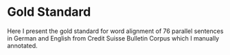 # Gold Standard
Here I present the gold standard for word alignment of 76 parallel sentences in German and English
from Credit Suisse Bulletin Corpus which I manually annotated.
